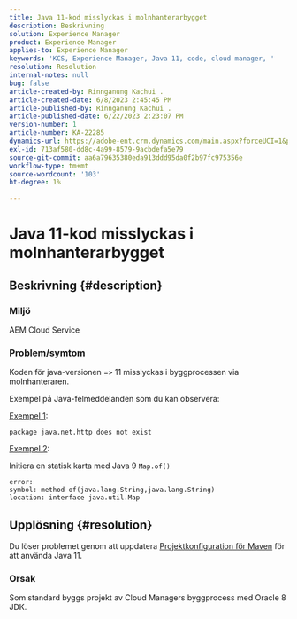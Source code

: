 ```yaml
---
title: Java 11-kod misslyckas i molnhanterarbygget
description: Beskrivning
solution: Experience Manager
product: Experience Manager
applies-to: Experience Manager
keywords: 'KCS, Experience Manager, Java 11, code, cloud manager, '
resolution: Resolution
internal-notes: null
bug: false
article-created-by: Rinnganung Kachui .
article-created-date: 6/8/2023 2:45:45 PM
article-published-by: Rinnganung Kachui .
article-published-date: 6/22/2023 2:23:07 PM
version-number: 1
article-number: KA-22285
dynamics-url: https://adobe-ent.crm.dynamics.com/main.aspx?forceUCI=1&pagetype=entityrecord&etn=knowledgearticle&id=6f0f6424-0b06-ee11-8f6e-6045bd006793
exl-id: 713af580-dd8c-4a99-8579-9acbdefa5e79
source-git-commit: aa6a79635380eda913ddd95da0f2b97fc975356e
workflow-type: tm+mt
source-wordcount: '103'
ht-degree: 1%

---
```


# Java 11-kod misslyckas i molnhanterarbygget

## Beskrivning {#description}


### <b>Miljö</b>

AEM Cloud Service

### <b>Problem/symtom</b>

Koden för java-versionen =`>`  11 misslyckas i byggprocessen via molnhanteraren.

Exempel på Java-felmeddelanden som du kan observera:

<u>Exempel 1</u>:


```
package java.net.http does not exist
```


<u>Exempel 2</u>:

Initiera en statisk karta med Java 9 `Map.of()`


```
error:
symbol: method of(java.lang.String,java.lang.String)
location: interface java.util.Map
```



## Upplösning {#resolution}


Du löser problemet genom att uppdatera [Projektkonfiguration för Maven](https://experienceleague.adobe.com/docs/experience-manager-cloud-manager/content/getting-started/project-creation/build-environment.html#maven-toolchains) för att använda Java 11.

### <b>Orsak</b>

Som standard byggs projekt av Cloud Managers byggprocess med Oracle 8 JDK.

